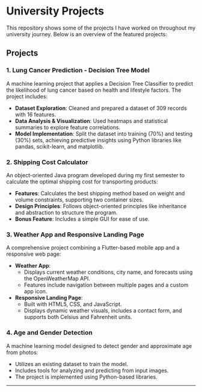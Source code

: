 # University Projects

This repository shows some of the projects I have worked on throughout my university journey. Below is an overview of the featured projects:


## Projects

### **1. Lung Cancer Prediction - Decision Tree Model**
A machine learning project that applies a Decision Tree Classifier to predict the likelihood of lung cancer based on health and lifestyle factors. The project includes:
- **Dataset Exploration**: Cleaned and prepared a dataset of 309 records with 16 features.
- **Data Analysis & Visualization**: Used heatmaps and statistical summaries to explore feature correlations.
- **Model Implementation**: Split the dataset into training (70%) and testing (30%) sets, achieving predictive insights using Python libraries like pandas, scikit-learn, and matplotlib.

### **2. Shipping Cost Calculator**
An object-oriented Java program developed during my first semester to calculate the optimal shipping cost for transporting products:
- **Features**: Calculates the best shipping method based on weight and volume constraints, supporting two container sizes.
- **Design Principles**: Follows object-oriented principles like inheritance and abstraction to structure the program.
- **Bonus Feature**: Includes a simple GUI for ease of use.

### **3. Weather App and Responsive Landing Page**
A comprehensive project combining a Flutter-based mobile app and a responsive web page:
- **Weather App**:
  - Displays current weather conditions, city name, and forecasts using the OpenWeatherMap API.
  - Features include navigation between multiple pages and a custom app icon.
- **Responsive Landing Page**:
  - Built with HTML5, CSS, and JavaScript.
  - Displays dynamic weather visuals, includes a contact form, and supports both Celsius and Fahrenheit units.

### **4. Age and Gender Detection**
A machine learning model designed to detect gender and approximate age from photos:
- Utilizes an existing dataset to train the model.
- Includes tools for analyzing and predicting from input images.
- The project is implemented using Python-based libraries.

---

